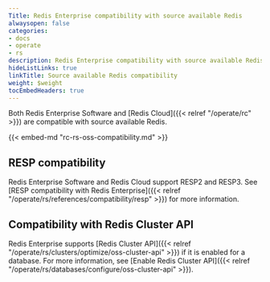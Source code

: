 ```yaml
---
Title: Redis Enterprise compatibility with source available Redis
alwaysopen: false
categories:
- docs
- operate
- rs
description: Redis Enterprise compatibility with source available Redis.
hideListLinks: true
linkTitle: Source available Redis compatibility
weight: $weight
tocEmbedHeaders: true
---
```

Both Redis Enterprise Software and [Redis Cloud]({{< relref "/operate/rc" >}}) are compatible with source available Redis. 

{{< embed-md "rc-rs-oss-compatibility.md"  >}}

## RESP compatibility

Redis Enterprise Software and Redis Cloud support RESP2 and RESP3. See [RESP compatibility with Redis Enterprise]({{< relref "/operate/rs/references/compatibility/resp" >}}) for more information.

## Compatibility with Redis Cluster API

Redis Enterprise supports [Redis Cluster API]({{< relref "/operate/rs/clusters/optimize/oss-cluster-api" >}}) if it is enabled for a database. For more information, see [Enable Redis Cluster API]({{< relref "/operate/rs/databases/configure/oss-cluster-api" >}}).
